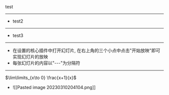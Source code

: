 test
- - -
- test2
- - - -
- test3
-  - - 
- 在设置的核心插件中打开幻灯片, 在右上角的三个小点中点击"开始放映"即可实现幻灯片的放映
- 每张幻灯片的内容以"---"为分隔符
---
$\lim\limits_{x\to 0} \frac{x+1}{x}$ 

- ![[Pasted image 20230310204104.png]]